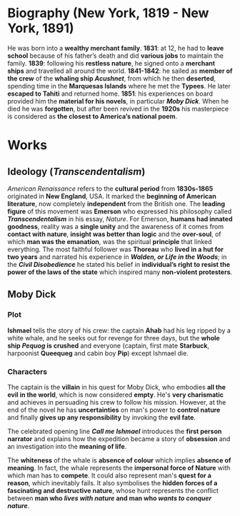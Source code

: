 # Biography (New York, 1819 - New York, 1891)
He was born into a **wealthy merchant family**.
**1831**: at 12, he had to **leave school** because of his father’s death and did **various jobs** to maintain the family.
**1839**: following his **restless nature**, he signed onto a **merchant ships** and travelled all around the world.
**1841-1842**: he sailed as **member of the crew** of the **whaling ship *Acushnet***, from which he then **deserted**, spending time in the **Marquesas Islands** where he met the **Typees**. He later **escaped to Tahiti** and returned home. 
**1851**: his experiences on board provided him the **material for his novels**, in particular ***Moby Dick***.
When he died he was **forgotten**, but after been revived in the **1920s** his masterpiece is considered as **the closest to America’s national poem**.
# Works
## Ideology (*Transcendentalism*)
*American Renaissance* refers to the **cultural period** from **1830s-1865** originated in **New England**, USA. It marked the **beginning of American literature**, now completely **independent** from the British one. The **leading figure** of this movement was **Emerson** who expressed his philosophy called ***Transcendentalism*** in his essay, *Nature*. For Emerson, **humans had innated goodness**, reality was a **single unity** and the awareness of it comes from **contact with nature**, **insight was better than logic** and the **over-soul**, of which **man was the emanation**, was the spiritual **principle** that linked everything. The most faithful follower was **Thoreau** who **lived in a hut for two years** and narrated his experience in ***Walden, or Life in the Woods***; in the ***Civil Disobedience*** he stated his belief in **individual’s right to resist the power of the laws of the state** which inspired many **non-violent protesters**.
## Moby Dick
### Plot
**Ishmael** tells the story of his crew: the captain **Ahab** had his leg ripped by a white whale, and he seeks out for revenge for three days, but the **whole ship *Pequog* is crushed** and everyone (captain, first mate **Starbuck**, harpoonist **Queequeg** and cabin boy **Pip**) except Ishmael die.
### Characters
The captain is the **villain** in his quest for Moby Dick, who embodies **all the evil in the world**, which is now considered **empty**. He's **very charismatic** and achieves in persuading his crew to follow his mission. However, at the end of the novel he has **uncertainties** on man's power to **control nature** and finally **gives up any responsibility** by invoking the **evil fate**.

The celebrated opening line ***Call me Ishmael*** introduces the **first person narrator** and explains how the expedition became a story of **obsession** and an investigation into the **meaning of life**.

The **whiteness** of the whale is **absence of colour** which implies **absence of meaning**. In fact, the whale represents the **impersonal force of Nature** with which man has to **compete**. It could also represent man's **quest for a reason**, which inevitably fails. It also symbolises the **hidden forces of a fascinating and destructive nature**, whose hunt represents the conflict between **man who *lives with nature* and man who *wants to conquer nature***.
